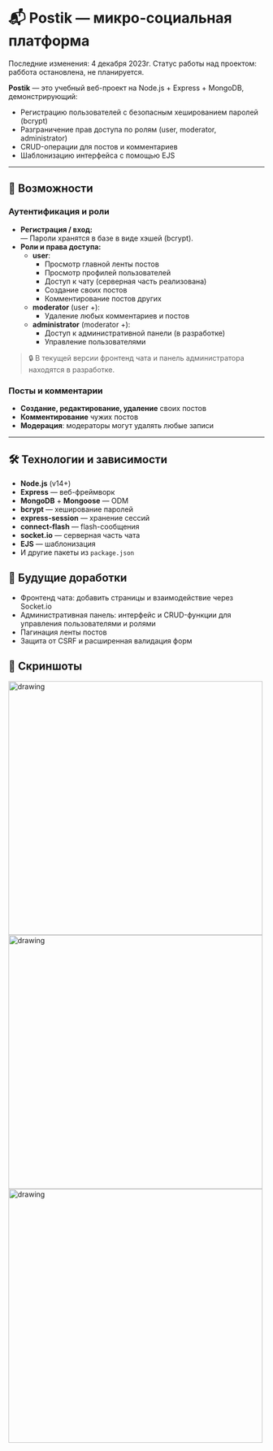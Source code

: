 # 📬 Postik — микро-социальная платформа

Последние изменения: 4 ‎декабря ‎2023г.
Статус работы над проектом: раббота остановлена, не планируется.

**Postik** — это учебный веб-проект на Node.js + Express + MongoDB, демонстрирующий:

- Регистрацию пользователей с безопасным хешированием паролей (bcrypt)
- Разграничение прав доступа по ролям (user, moderator, administrator)
- CRUD-операции для постов и комментариев 
- Шаблонизацию интерфейса с помощью EJS

---

## 🚀 Возможности

### Аутентификация и роли

- **Регистрация / вход:**  
  — Пароли хранятся в базе в виде хэшей (bcrypt).  
- **Роли и права доступа:**  
  - **user**:  
    - Просмотр главной ленты постов  
    - Просмотр профилей пользователей  
    - Доступ к чату (серверная часть реализована)  
    - Создание своих постов  
    - Комментирование постов других  
  - **moderator** (user +):  
    - Удаление любых комментариев и постов  
  - **administrator** (moderator +):  
    - Доступ к административной панели (в разработке)  
    - Управление пользователями  

> 🔒 В текущей версии фронтенд чата и панель администратора находятся в разработке.

### Посты и комментарии

- **Создание, редактирование, удаление** своих постов  
- **Комментирование** чужих постов  
- **Модерация**: модераторы могут удалять любые записи

---

## 🛠 Технологии и зависимости

- **Node.js** (v14+)  
- **Express** — веб-фреймворк  
- **MongoDB** + **Mongoose** — ODM  
- **bcrypt** — хеширование паролей  
- **express-session** — хранение сессий  
- **connect-flash** — flash-сообщения  
- **socket.io** — серверная часть чата  
- **EJS** — шаблонизация  
- И другие пакеты из `package.json`

## 📝 Будущие доработки

- Фронтенд чата: добавить страницы и взаимодействие через Socket.io
- Административная панель: интерфейс и CRUD-функции для управления пользователями и ролями
- Пагинация ленты постов
- Защита от CSRF и расширенная валидация форм


## 🎥 Скриншоты


<img src="https://github.com/user-attachments/assets/c2f72965-d262-47af-932c-b6fa1c3e8265" alt="drawing" width="500"/>


<img src="https://github.com/user-attachments/assets/8dfd9563-401c-45cb-a34f-12c475c1347d" alt="drawing" width="500"/>


<img src="https://github.com/user-attachments/assets/1f75ee42-fc88-4384-9288-c4757b296a74" alt="drawing" width="500"/>



